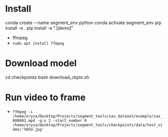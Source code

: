 # Install
conda create --name segment_env python
conda activate segment_env
pip install -e .
pip install -e ".[demo]"

+ ffmpeg
+ `sudo apt install ffmpeg`

# Download model
cd checkpoints
bash download_ckpts.sh 

# Run video to frame
+ ` ffmpeg -i /home/oryza/Desktop/Projects/segment_tools/sav_dataset/example/sav_000001.mp4 -q:v 2 -start_number 0 /home/oryza/Desktop/Projects/segment_tools/checkpoints/data/test_video/'%05d.jpg' `